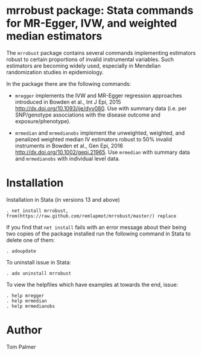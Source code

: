 # mrrobust package: Stata commands for MR-Egger, IVW, and weighted median estimators
The `mrrobust` package contains several commands implementing estimators robust to certain proportions of invalid instrumental variables. Such estimators are becoming widely used, especially in Mendelian randomization studies in epidemiology.

In the package there are the following commands:

 - `mregger` implements the IVW and MR-Egger regression approaches introduced in Bowden et al., Int J Epi, 2015 <http://dx.doi.org/10.1093/ije/dyv080>. Use with summary data (i.e. per SNP/genotype associations with the disease outcome and exposure/phenotype).

 - `mrmedian` and `mrmedianobs` implement the unweighted, weighted, and penalized weighted median IV estimators robust to 50% invalid instruments in Bowden et al., Gen Epi, 2016 <http://dx.doi.org/10.1002/gepi.21965>. Use `mrmedian` with summary data and `mrmedianobs` with individual level data.

Installation
============

Installation in Stata (in versions 13 and above)
```
. net install mrrobust, from(https://raw.github.com/remlapmot/mrrobust/master/) replace
```

If you find that `net install` fails with an error message about their being two copies of the package installed run the following command in Stata to delete one of them:
```
. adoupdate
```

To uninstall issue in Stata:
```
. ado uninstall mrrobust
```

To view the helpfiles which have examples at towards the end, issue:
```
. help mregger
. help mrmedian
. help mrmedianobs
```

Author
=======
Tom Palmer
